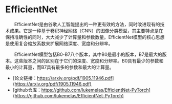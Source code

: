 # EfficientNet
&emsp;&emsp;EfficientNet是由谷歌人工智能提出的一种更有效的方法，同时改进现有的技术成果。它是一种基于卷积神经网络（CNN）的图像分类模型，其主要特点是在保持准确性的同时，大大减少了计算量和参数数量。EfficientNet模型的核心思想是使用复合缩放系数来扩展网络深度、宽度和分辨率。

&emsp;&emsp;EfficientNet模型包括B0-B7八个版本，其中B0是最小的版本，B7是最大的版本。这些版本之间的区别在于它们的深度、宽度和分辨率。B0具有最少的参数和最小的计算量，而B7具有最多的参数和最大的计算量。

- [论文链接：https://arxiv.org/pdf/1905.11946.pdf](https://arxiv.org/pdf/1905.11946.pdf)
- [github仓库：https://github.com/lukemelas/EfficientNet-PyTorch](https://github.com/lukemelas/EfficientNet-PyTorch)